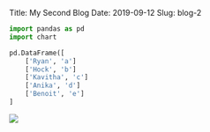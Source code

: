Title: My Second Blog
Date: 2019-09-12
Slug: blog-2


```python
import pandas as pd
import chart
```


```python
pd.DataFrame([
    ['Ryan', 'a']
    ['Hock', 'b']
    ['Kavitha', 'c']
    ['Anika', 'd']
    ['Benoit', 'e']
]
```

![](https://vignette.wikia.nocookie.net/leagueoflegends/images/c/c4/Nunu_OriginalSkin.jpg/revision/latest?cb=20180814202011)
